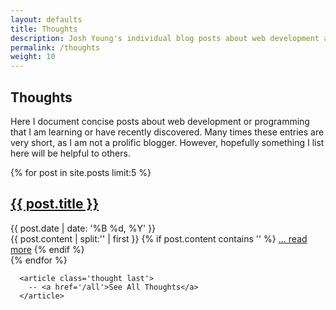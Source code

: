 ```yaml
---
layout: defaults
title: Thoughts
description: Josh Young's individual blog posts about web development and programming
permalink: /thoughts
weight: 10
---
```


<section class='thoughts'>
  <div class='inner-section'>
    <h2 class='thought'>Thoughts</h2>
    <article class='thought'>
      <p>Here I document concise posts about web development or programming that I am learning or have recently discovered. Many times these entries are very short, as I am not a prolific blogger. However, hopefully something I list here will be helpful to others.</p>
    </article>
    {% for post in site.posts limit:5 %}
      <article>
        <h2><a href='{{ post.url }}'>{{ post.title }}</a></h2>
        <div class='date'>{{ post.date | date: '%B %d, %Y' }}</div>
          {{ post.content | split:'<!--more-->' | first }}
          {% if post.content contains '<!--more-->' %}
          <a href='{{ post.url }}'>... read more</a>
          {% endif %}
      </article>
    {% endfor %}

      <article class='thought last'>
        -- <a href='/all'>See All Thoughts</a>
      </article>

  </div><!-- inner-section -->
</section>